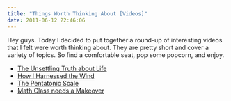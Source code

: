 ```yaml
---
title: "Things Worth Thinking About [Videos]"
date: 2011-06-12 22:46:06
---
```


Hey guys. Today I decided to put together a round-up of interesting videos that I felt were worth thinking about. They are pretty short and cover a variety of topics. So find a comfortable seat, pop some popcorn, and enjoy.

- [The Unsettling Truth about Life](https://www.youtube.com/watch?v=8dtixs0UhkI)
- [How I Harnessed the Wind](https://www.youtube.com/watch?v=crjU5hu2fag)
- [The Pentatonic Scale](https://www.youtube.com/watch?v=ne6tB2KiZuk)
- [Math Class needs a Makeover](https://www.youtube.com/watch?v=qocAoN4jNwc)
